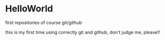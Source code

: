 # HelloWorld
 first repositories of course git/github

 this is my first time using correctly git and github, don't judge me, please!!

